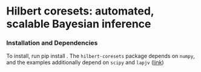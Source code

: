 # Hilbert coresets: automated, scalable Bayesian inference

### Installation and Dependencies

To install, run 
    pip install . 
The `hilbert-coresets` package depends on `numpy`, and the examples additionally depend on `scipy` and `lapjv` ([link](https://github.com/src-d/lapjv))



